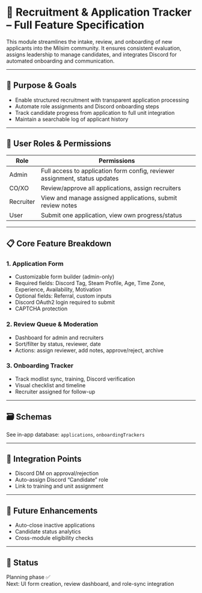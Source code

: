 # 📝 Recruitment & Application Tracker – Full Feature Specification

This module streamlines the intake, review, and onboarding of new applicants into the Milsim community. It ensures consistent evaluation, assigns leadership to manage candidates, and integrates Discord for automated onboarding and communication.

---

## 🎯 Purpose & Goals
- Enable structured recruitment with transparent application processing
- Automate role assignments and Discord onboarding steps
- Track candidate progress from application to full unit integration
- Maintain a searchable log of applicant history

---

## 👤 User Roles & Permissions

| Role       | Permissions                                                                 |
|------------|-----------------------------------------------------------------------------|
| Admin      | Full access to application form config, reviewer assignment, status updates |
| CO/XO      | Review/approve all applications, assign recruiters                          |
| Recruiter  | View and manage assigned applications, submit review notes                  |
| User       | Submit one application, view own progress/status                            |

---

## 📋 Core Feature Breakdown

### 1. Application Form
- Customizable form builder (admin-only)
- Required fields: Discord Tag, Steam Profile, Age, Time Zone, Experience, Availability, Motivation
- Optional fields: Referral, custom inputs
- Discord OAuth2 login required to submit
- CAPTCHA protection

### 2. Review Queue & Moderation
- Dashboard for admin and recruiters
- Sort/filter by status, reviewer, date
- Actions: assign reviewer, add notes, approve/reject, archive

### 3. Onboarding Tracker
- Track modlist sync, training, Discord verification
- Visual checklist and timeline
- Recruiter assigned for follow-up

---

## 🗃️ Schemas
See in-app database: `applications`, `onboardingTrackers`

---

## 🔁 Integration Points
- Discord DM on approval/rejection
- Auto-assign Discord “Candidate” role
- Link to training and unit assignment

---

## 🚀 Future Enhancements
- Auto-close inactive applications
- Candidate status analytics
- Cross-module eligibility checks

---

## 📌 Status
Planning phase ✅  
Next: UI form creation, review dashboard, and role-sync integration
